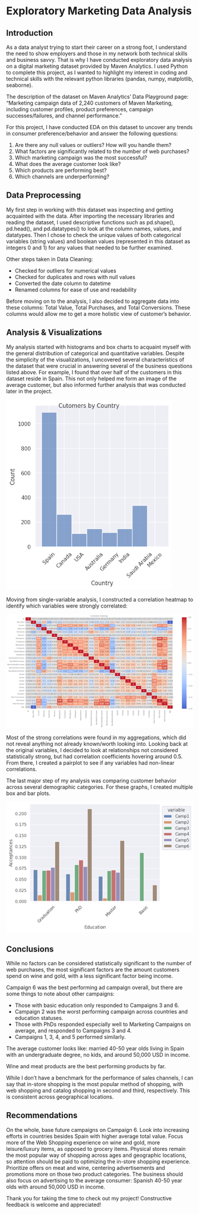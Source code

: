 # Exploratory Marketing Data Analysis

## Introduction
As a data analyst trying to start their career on a strong foot, I understand the need to show employers and those in my network both technical skills and business savvy. That is why I have conducted exploratory data analysis on a digital marketing dataset provided by Maven Analytics. I used Python to complete this project, as I wanted to highlight my interest in coding and technical skills with the relevant python libraries (pandas, numpy, matplotlib, seaborne).

The description of the dataset on Maven Analytics’ Data Playground page:
“Marketing campaign data of 2,240 customers of Maven Marketing, including customer profiles, product preferences, campaign successes/failures, and channel performance.”

For this project, I have conducted EDA on this dataset to uncover any trends in consumer preference/behavior and answer the following questions:
1. Are there any null values or outliers? How will you handle them?
2. What factors are significantly related to the number of web purchases?
3. Which marketing campaign was the most successful?
4. What does the average customer look like?
5. Which products are performing best?
6. Which channels are underperforming?

## Data Preprocessing
My first step in working with this dataset was inspecting and getting acquainted with the data. After importing the necessary libraries and reading the dataset, I used descriptive functions such as pd.shape(),  pd.head(), and pd.datatypes() to look at the column names, values, and datatypes. Then I chose to check the unique values of both categorical variables (string values) and boolean values (represented in this dataset as integers 0 and 1) for any values that needed to be further examined. 

Other steps taken in Data Cleaning:
* Checked for outliers for numerical values
* Checked for duplicates and rows with null values
* Converted the date column to datetime
* Renamed columns for ease of use and readability

Before moving on to the analysis, I also decided to aggregate data into these columns: Total Value, Total Purchases, and Total Conversions. These columns would allow me to get a more holistic view of customer’s behavior.

## Analysis & Visualizations
My analysis started with histograms and box charts to acquaint myself with the general distribution of categorical and quantitative variables. Despite the simplicity of the visualizations, I uncovered several characteristics of the dataset that were crucial in answering several of the business questions listed above. For example, I found that over half of the customers in this dataset reside in Spain. This not only helped me form an image of the average customer, but also informed further analysis that was conducted later in the project.

![Tableau Histogram visualizing the amount of customers the company receives per country](DataVizPics/chart1.png)

Moving from single-variable analysis, I constructed a correlation heatmap to identify which variables were strongly correlated:

![Tableau Correlation Heat Map for Digital Marketing Dataset](DataVizPics/chart2.png)

Most of the strong correlations were found in my aggregations, which did not reveal anything not already known/worth looking into. Looking back at the original variables, I decided to look at relationships not considered statistically strong, but had correlation coefficients hovering around 0.5. From there, I created a pairplot to see if any variables had non-linear correlations.

The last major step of my analysis was comparing customer behavior across several demographic categories. For these graphs, I created multiple box and bar plots.

![Tableau Multiple Bar Plot Plotting acceptance rates for various campaigns across education levels](DataVizPics/chart3.png)

## Conclusions
While no factors can be considered statistically significant to the number of web purchases, the most significant factors are the amount customers spend on wine and gold, with a less significant factor being income.

Campaign 6 was the best performing ad campaign overall, but there are some things to note about other campaigns:
* Those with basic education only responded to Campaigns 3 and 6. 
* Campaign 2 was the worst performing campaign across countries and education statuses. 
* Those with PhDs responded especially well to Marketing Campaigns on average,  and responded to Campaigns 3 and 4. 
* Campaigns 1, 3, 4, and 5 performed similarly.

The average customer looks like: married 40-50 year olds living in Spain with an undergraduate degree, no kids, and  around 50,000 USD in income.

Wine and meat products are the best performing products by far.

While I don’t have a benchmark for the performance of sales channels, I can say that in-store shopping is the most popular method of shopping, with web shopping and catalog shopping in second and third, respectively. This is consistent across geographical locations.

## Recommendations
On the whole, base future campaigns on Campaign 6. Look into increasing efforts in countries besides Spain with higher average total value. Focus more of the Web Shopping experience on wine and gold, more leisure/luxury items, as opposed to grocery items. Physical stores remain the most popular way of shopping across ages and geographic locations, so attention should be paid to optimizing the in-store shopping experience. Prioritize offers on meat and wine, centering advertisements and promotions more on those two product categories. The business should also focus on advertising to the average consumer: Spanish 40-50 year olds with around 50,000 USD in income.

Thank you for taking the time to check out my project! Constructive feedback is welcome and appreciated!
